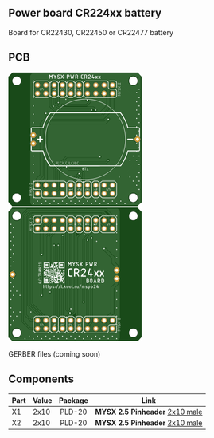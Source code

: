 ## Power board CR224xx battery

Board for CR22430, CR22450 or CR22477 battery

## PCB
![TOP](images/pcb_rev0_top.png) ![Bottom](images/pcb_rev0_bottom.png)

GERBER files (coming soon)

## Components

|Part|Value|Package|Link|
|----|----|:----:|----|
X1   |2x10                |PLD-20|**MYSX 2.5 Pinheader** [2x10 male](http://ali.pub/3063a0 ) 
X2   |2x10                |PLD-20|**MYSX 2.5 Pinheader** [2x10 male](http://ali.pub/3063a0 ) 

